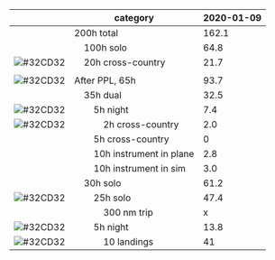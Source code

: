 ||category|2020-01-09|
|-|---------|----------|
||200h total|162.1|
||&nbsp;&nbsp;&nbsp;&nbsp;100h solo|64.8|
|![#32CD32](https://placehold.it/15/32CD32/000000?text=+)|&nbsp;&nbsp;&nbsp;&nbsp;20h cross-country|21.7|
| | | |
|![#32CD32](https://placehold.it/15/32CD32/000000?text=+)|After PPL, 65h|93.7| 
||&nbsp;&nbsp;&nbsp;&nbsp;35h dual|32.5| 
|![#32CD32](https://placehold.it/15/32CD32/000000?text=+)|&nbsp;&nbsp;&nbsp;&nbsp;&nbsp;&nbsp;&nbsp;&nbsp;5h night|7.4| 
|![#32CD32](https://placehold.it/15/32CD32/000000?text=+)|&nbsp;&nbsp;&nbsp;&nbsp;&nbsp;&nbsp;&nbsp;&nbsp;&nbsp;&nbsp;&nbsp;&nbsp;2h cross-country|2.0| 
||&nbsp;&nbsp;&nbsp;&nbsp;&nbsp;&nbsp;&nbsp;&nbsp;5h cross-country|0| 
||&nbsp;&nbsp;&nbsp;&nbsp;&nbsp;&nbsp;&nbsp;&nbsp;10h instrument in plane|2.8|
||&nbsp;&nbsp;&nbsp;&nbsp;&nbsp;&nbsp;&nbsp;&nbsp;10h instrument in sim|3.0| 
||&nbsp;&nbsp;&nbsp;&nbsp;30h solo|61.2| 
|![#32CD32](https://placehold.it/15/32CD32/000000?text=+)|&nbsp;&nbsp;&nbsp;&nbsp;&nbsp;&nbsp;&nbsp;&nbsp;25h solo|47.4| 
||&nbsp;&nbsp;&nbsp;&nbsp;&nbsp;&nbsp;&nbsp;&nbsp;&nbsp;&nbsp;&nbsp;&nbsp;300 nm trip|x| 
|![#32CD32](https://placehold.it/15/32CD32/000000?text=+)|&nbsp;&nbsp;&nbsp;&nbsp;&nbsp;&nbsp;&nbsp;&nbsp;5h night|13.8| 
|![#32CD32](https://placehold.it/15/32CD32/000000?text=+)|&nbsp;&nbsp;&nbsp;&nbsp;&nbsp;&nbsp;&nbsp;&nbsp;&nbsp;&nbsp;&nbsp;&nbsp;10 landings|41| 
